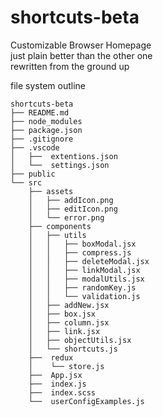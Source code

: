# shortcuts-beta

Customizable Browser Homepage <br/>
just plain better than the other one<br/>
rewritten from the ground up

file system outline

```
shortcuts-beta
├── README.md
├── node_modules
├── package.json
├── .gitignore
├── .vscode
│	├──  extentions.json 
│	└──  settings.json
├── public
└── src
	├── assets
	│	├── addIcon.png
	│	├── editIcon.png
	│	└── error.png
	├── components
	│	├── utils
	│	│	├── boxModal.jsx
	│	│	├── compress.js
	│	│	├── deleteModal.jsx
	│	│	├── linkModal.jsx
	│	│	├── modalUtils.jsx
	│	│	├── randomKey.js
	│	│	└── validation.js
	│	├── addNew.jsx
	│	├── box.jsx
	│	├── column.jsx
	│	├── link.jsx
	│	├── objectUtils.jsx
	│	└── shortcuts.js
	├──  redux
	│	 └── store.js
	├──  App.jsx
	├──  index.js
	├──  index.scss
	└──  userConfigExamples.js
```
